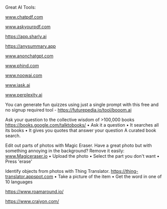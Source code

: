Great AI Tools:

www.chatpdf.com

www.askyourpdf.com

https://app.sharly.ai

https://anysummary.app

www.anonchatgpt.com

www.phind.com

www.noowai.com

www.iask.ai

www.perplexity.ai

You can generate fun quizzes using just a single prompt with this free and no signup required tool -
https://futurepedia.io/tool/booom.ai

Ask your question to the collective wisdom of >100,000 books
https://books.google.com/talktobooks/
• Ask it a question
• It searches all its books
• It gives you quotes that answer your question
A curated book search.


Edit out parts of photos with Magic Eraser. Have a great photo but with something annoying in the background?
Remove it easily:
www.Magiceraser.io
• Upload the photo
• Select the part you don't want
• Press 'erase'


Identify objects from photos with Thing Translator.
https://thing-translator.appspot.com
• Take a picture of the item
• Get the word in one of 10 languages


https://www.roamaround.io/

https://www.craiyon.com/

